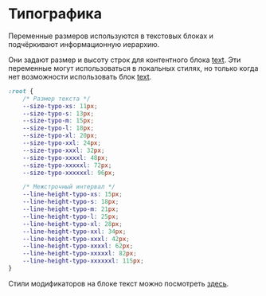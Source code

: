 # Типографика

Переменные размеров используются в текстовых блоках и подчёркивают информационную иерархию.

Они задают размер и высоту строк для контентного блока [text](content-text.md).
Эти переменные могут использоваться в локальных стилях, но только когда нет возможности использовать блок [text](content-text.md).

```css
:root {
    /* Размер текста */
    --size-typo-xs: 11px;
    --size-typo-s: 13px;
    --size-typo-m: 15px;
    --size-typo-l: 18px;
    --size-typo-xl: 20px;
    --size-typo-xxl: 24px;
    --size-typo-xxxl: 32px;
    --size-typo-xxxxl: 48px;
    --size-typo-xxxxxl: 72px;
    --size-typo-xxxxxxl: 96px;

    /* Межстрочный интервал */
    --line-height-typo-xs: 15px;
    --line-height-typo-s: 18px;
    --line-height-typo-m: 21px;
    --line-height-typo-l: 25px;
    --line-height-typo-xl: 28px;
    --line-height-typo-xxl: 34px;
    --line-height-typo-xxxl: 42px;
    --line-height-typo-xxxxl: 62px;
    --line-height-typo-xxxxxl: 82px;
    --line-height-typo-xxxxxxl: 115px;
}
```

Стили модификаторов на блоке текст можно посмотреть [здесь](http://whitepaper.tools/doc.html#/content-text).
